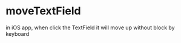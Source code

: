 moveTextField
=============
in iOS app,
when click the TextField it will move up without block by keyboard
